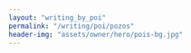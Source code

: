 ```yaml
---
layout: "writing_by_poi"
permalink: "/writing/poi/pozos"
header-img: "assets/owner/hero/pois-bg.jpg"
---
```

